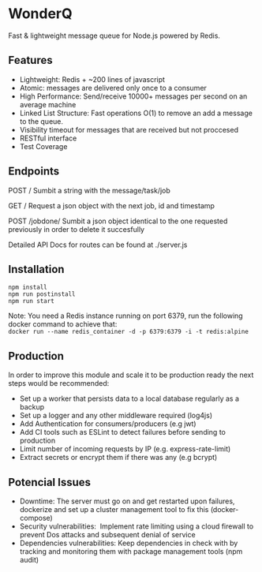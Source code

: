 # WonderQ 
Fast & lightweight message queue for Node.js powered by Redis.

## Features
* Lightweight: Redis + ~200 lines of javascript
* Atomic: messages are delivered only once to a consumer
* High Performance: Send/receive 10000+ messages per second on an average machine
* Linked List Structure: Fast operations O(1) to remove an add a message to the queue.
* Visibility timeout for messages that are received but not proccesed 
* RESTful interface
* Test Coverage

## Endpoints
POST / Sumbit a string with the message/task/job

GET / Request a json object with the next job, id and timestamp

POST /jobdone/ Sumbit a json object identical to the one requested previously in order to delete it succesfully

Detailed API Docs for routes can be found at ./server.js

## Installation
`npm install`<br>
`npm run postinstall`<br>
`npm run start`<br>

Note: You need a Redis instance running on port 6379, run the following docker command to achieve that:<br>
`docker run --name redis_container -d -p 6379:6379 -i -t redis:alpine`

## Production

In order to improve this module and scale it to be production ready the next steps would be recommended:

* Set up a worker that persists data to a local database regularly as a backup
* Set up a logger and any other middleware required (log4js)
* Add Authentication for consumers/producers (e.g jwt)
* Add CI tools such as ESLint to detect failures before sending to production
* Limit number of incoming requests by IP (e.g. express-rate-limit)
* Extract secrets or encrypt them if there was any (e.g bcrypt)

## Potencial Issues

* Downtime: The server must go on and get restarted upon failures, dockerize and set up a cluster management tool to fix this (docker-compose)
* Security vulnerabilities:  Implement rate limiting using a cloud firewall to prevent Dos attacks and subsequent denial of service
* Dependencies vulnerabilities: Keep dependencies in check with by tracking and monitoring them with package management tools (npm audit)
